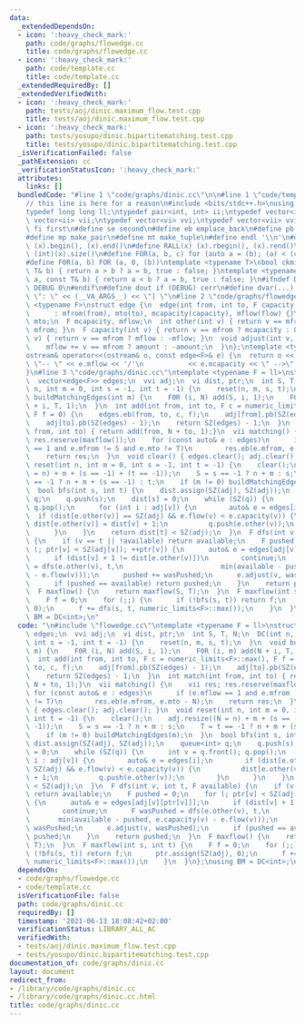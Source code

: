 ```yaml
---
data:
  _extendedDependsOn:
  - icon: ':heavy_check_mark:'
    path: code/graphs/flowedge.cc
    title: code/graphs/flowedge.cc
  - icon: ':heavy_check_mark:'
    path: code/template.cc
    title: code/template.cc
  _extendedRequiredBy: []
  _extendedVerifiedWith:
  - icon: ':heavy_check_mark:'
    path: tests/aoj/dinic.maximum_flow.test.cpp
    title: tests/aoj/dinic.maximum_flow.test.cpp
  - icon: ':heavy_check_mark:'
    path: tests/yosupo/dinic.bipartitematching.test.cpp
    title: tests/yosupo/dinic.bipartitematching.test.cpp
  _isVerificationFailed: false
  _pathExtension: cc
  _verificationStatusIcon: ':heavy_check_mark:'
  attributes:
    links: []
  bundledCode: "#line 1 \"code/graphs/dinic.cc\"\n\n#line 1 \"code/template.cc\"\n\
    // this line is here for a reason\n#include <bits/stdc++.h>\nusing namespace std;\n\
    typedef long long ll;\ntypedef pair<int, int> ii;\ntypedef vector<int> vi;\ntypedef\
    \ vector<ii> vii;\ntypedef vector<vi> vvi;\ntypedef vector<vii> vvii;\n#define\
    \ fi first\n#define se second\n#define eb emplace_back\n#define pb push_back\n\
    #define mp make_pair\n#define mt make_tuple\n#define endl '\\n'\n#define ALL(x)\
    \ (x).begin(), (x).end()\n#define RALL(x) (x).rbegin(), (x).rend()\n#define SZ(x)\
    \ (int)(x).size()\n#define FOR(a, b, c) for (auto a = (b); (a) < (c); ++(a))\n\
    #define F0R(a, b) FOR (a, 0, (b))\ntemplate <typename T>\nbool ckmin(T& a, const\
    \ T& b) { return a > b ? a = b, true : false; }\ntemplate <typename T>\nbool ckmax(T&\
    \ a, const T& b) { return a < b ? a = b, true : false; }\n#ifndef DEBUG\n#define\
    \ DEBUG 0\n#endif\n#define dout if (DEBUG) cerr\n#define dvar(...) \" [\" << #__VA_ARGS__\
    \ \": \" << (__VA_ARGS__) << \"] \"\n#line 2 \"code/graphs/flowedge.cc\"\ntemplate\
    \ <typename F>\nstruct edge {\n  edge(int from, int to, F capacity, F flow = 0)\n\
    \      : mfrom(from), mto(to), mcapacity(capacity), mflow(flow) {}\n  int mfrom,\
    \ mto;\n  F mcapacity, mflow;\n  int other(int v) { return v == mfrom ? mto :\
    \ mfrom; }\n  F capacity(int v) { return v == mfrom ? mcapacity : 0; }\n  F flow(int\
    \ v) { return v == mfrom ? mflow : -mflow; }\n  void adjust(int v, F amount) {\n\
    \    mflow += v == mfrom ? amount : -amount;\n  }\n};\ntemplate <typename F>\n\
    ostream& operator<<(ostream& o, const edge<F>& e) {\n  return o << e.mfrom <<\
    \ \"-- \" << e.mflow << '/'\n           << e.mcapacity << \" -->\" << e.mto;\n\
    }\n#line 3 \"code/graphs/dinic.cc\"\ntemplate <typename F = ll>\nstruct DC {\n\
    \  vector<edge<F>> edges;\n  vvi adj;\n  vi dist, ptr;\n  int S, T, N;\n  DC(int\
    \ n, int m = 0, int s = -1, int t = -1) {\n    reset(n, m, s, t);\n  }\n  void\
    \ buildMatchingEdges(int m) {\n    F0R (i, N) add(S, i, 1);\n    F0R (i, m) add(N\
    \ + i, T, 1);\n  }\n  int add(int from, int to, F c = numeric_limits<F>::max(),\
    \ F f = 0) {\n    edges.eb(from, to, c, f);\n    adj[from].pb(SZ(edges) - 1);\n\
    \    adj[to].pb(SZ(edges) - 1);\n    return SZ(edges) - 1;\n  }\n  int match(int\
    \ from, int to) { return add(from, N + to, 1);}\n  vii matching() {\n    vii res;\
    \ res.reserve(maxflow());\n    for (const auto& e : edges)\n      if (e.mflow\
    \ == 1 and e.mfrom != S and e.mto != T)\n        res.eb(e.mfrom, e.mto - N);\n\
    \    return res;\n  }\n  void clear() { edges.clear(); adj.clear(); }\n  void\
    \ reset(int n, int m = 0, int s = -1, int t = -1) {\n    clear();\n    adj.resize((N\
    \ = n) + m + (s == -1) + (t == -1));\n    S = s == -1 ? n + m : s;\n    T = t\
    \ == -1 ? n + m + (s == -1) : t;\n    if (m != 0) buildMatchingEdges(m);\n  }\n\
    \  bool bfs(int s, int t) {\n    dist.assign(SZ(adj), SZ(adj));\n    queue<int>\
    \ q;\n    q.push(s);\n    dist[s] = 0;\n    while (SZ(q)) {\n      int v = q.front();\
    \ q.pop();\n      for (int i : adj[v]) {\n        auto& e = edges[i];\n      \
    \  if (dist[e.other(v)] == SZ(adj) && e.flow(v) < e.capacity(v)) {\n         \
    \ dist[e.other(v)] = dist[v] + 1;\n          q.push(e.other(v));\n        }\n\
    \      }\n    }\n    return dist[t] < SZ(adj);\n  }\n  F dfs(int v, int t, F available)\
    \ {\n    if (v == t || !available) return available;\n    F pushed = 0;\n    for\
    \ (; ptr[v] < SZ(adj[v]); ++ptr[v]) {\n      auto& e = edges[adj[v][ptr[v]]];\n\
    \      if (dist[v] + 1 != dist[e.other(v)])\n        continue;\n      F wasPushed\
    \ = dfs(e.other(v), t,\n                        min(available - pushed, e.capacity(v)\
    \ - e.flow(v)));\n      pushed += wasPushed;\n      e.adjust(v, wasPushed);\n\
    \      if (pushed == available) return pushed;\n    }\n    return pushed;\n  }\n\
    \  F maxflow() {\n    return maxflow(S, T);\n  }\n  F maxflow(int s, int t) {\n\
    \    F f = 0;\n    for (;;) {\n      if (!bfs(s, t)) return f;\n      ptr.assign(SZ(adj),\
    \ 0);\n      f += dfs(s, t, numeric_limits<F>::max());\n    }\n  }\n};\nusing\
    \ BM = DC<int>;\n"
  code: "\n#include \"flowedge.cc\"\ntemplate <typename F = ll>\nstruct DC {\n  vector<edge<F>>\
    \ edges;\n  vvi adj;\n  vi dist, ptr;\n  int S, T, N;\n  DC(int n, int m = 0,\
    \ int s = -1, int t = -1) {\n    reset(n, m, s, t);\n  }\n  void buildMatchingEdges(int\
    \ m) {\n    F0R (i, N) add(S, i, 1);\n    F0R (i, m) add(N + i, T, 1);\n  }\n\
    \  int add(int from, int to, F c = numeric_limits<F>::max(), F f = 0) {\n    edges.eb(from,\
    \ to, c, f);\n    adj[from].pb(SZ(edges) - 1);\n    adj[to].pb(SZ(edges) - 1);\n\
    \    return SZ(edges) - 1;\n  }\n  int match(int from, int to) { return add(from,\
    \ N + to, 1);}\n  vii matching() {\n    vii res; res.reserve(maxflow());\n   \
    \ for (const auto& e : edges)\n      if (e.mflow == 1 and e.mfrom != S and e.mto\
    \ != T)\n        res.eb(e.mfrom, e.mto - N);\n    return res;\n  }\n  void clear()\
    \ { edges.clear(); adj.clear(); }\n  void reset(int n, int m = 0, int s = -1,\
    \ int t = -1) {\n    clear();\n    adj.resize((N = n) + m + (s == -1) + (t ==\
    \ -1));\n    S = s == -1 ? n + m : s;\n    T = t == -1 ? n + m + (s == -1) : t;\n\
    \    if (m != 0) buildMatchingEdges(m);\n  }\n  bool bfs(int s, int t) {\n   \
    \ dist.assign(SZ(adj), SZ(adj));\n    queue<int> q;\n    q.push(s);\n    dist[s]\
    \ = 0;\n    while (SZ(q)) {\n      int v = q.front(); q.pop();\n      for (int\
    \ i : adj[v]) {\n        auto& e = edges[i];\n        if (dist[e.other(v)] ==\
    \ SZ(adj) && e.flow(v) < e.capacity(v)) {\n          dist[e.other(v)] = dist[v]\
    \ + 1;\n          q.push(e.other(v));\n        }\n      }\n    }\n    return dist[t]\
    \ < SZ(adj);\n  }\n  F dfs(int v, int t, F available) {\n    if (v == t || !available)\
    \ return available;\n    F pushed = 0;\n    for (; ptr[v] < SZ(adj[v]); ++ptr[v])\
    \ {\n      auto& e = edges[adj[v][ptr[v]]];\n      if (dist[v] + 1 != dist[e.other(v)])\n\
    \        continue;\n      F wasPushed = dfs(e.other(v), t,\n                 \
    \       min(available - pushed, e.capacity(v) - e.flow(v)));\n      pushed +=\
    \ wasPushed;\n      e.adjust(v, wasPushed);\n      if (pushed == available) return\
    \ pushed;\n    }\n    return pushed;\n  }\n  F maxflow() {\n    return maxflow(S,\
    \ T);\n  }\n  F maxflow(int s, int t) {\n    F f = 0;\n    for (;;) {\n      if\
    \ (!bfs(s, t)) return f;\n      ptr.assign(SZ(adj), 0);\n      f += dfs(s, t,\
    \ numeric_limits<F>::max());\n    }\n  }\n};\nusing BM = DC<int>;\n"
  dependsOn:
  - code/graphs/flowedge.cc
  - code/template.cc
  isVerificationFile: false
  path: code/graphs/dinic.cc
  requiredBy: []
  timestamp: '2021-06-13 18:08:42+02:00'
  verificationStatus: LIBRARY_ALL_AC
  verifiedWith:
  - tests/aoj/dinic.maximum_flow.test.cpp
  - tests/yosupo/dinic.bipartitematching.test.cpp
documentation_of: code/graphs/dinic.cc
layout: document
redirect_from:
- /library/code/graphs/dinic.cc
- /library/code/graphs/dinic.cc.html
title: code/graphs/dinic.cc
---
```

